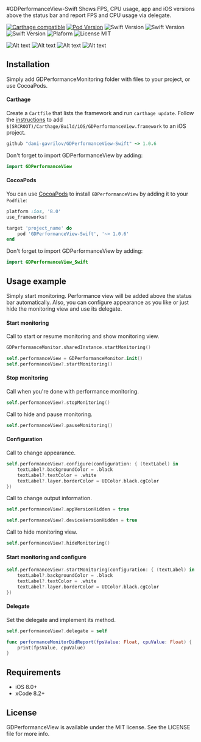 #GDPerformanceView-Swift
Shows FPS, CPU usage, app and iOS versions above the status bar and report FPS and CPU usage via delegate.

[![Carthage compatible](https://img.shields.io/badge/Carthage-compatible-brightgreen.svg)](https://github.com/Carthage/Carthage) 
[![Pod Version](https://img.shields.io/badge/Pod-1.2.0-6193DF.svg)](https://cocoapods.org/)
![Swift Version](https://img.shields.io/badge/xCode-8.2+-blue.svg) 
![Swift Version](https://img.shields.io/badge/iOS-8.0+-blue.svg) 
![Swift Version](https://img.shields.io/badge/Swift-3.0+-orange.svg)
![Plaform](https://img.shields.io/badge/Platform-iOS-lightgrey.svg)
![License MIT](https://img.shields.io/badge/License-MIT-lightgrey.svg) 

![Alt text](https://github.com/dani-gavrilov/GDPerformanceView/blob/master/performance_view.PNG?raw=true "Example PNG")
![Alt text](https://github.com/dani-gavrilov/GDPerformanceView/blob/master/performance_view_2.PNG?raw=true "Example PNG")
![Alt text](https://github.com/dani-gavrilov/GDPerformanceView/blob/master/performance_view_3.PNG?raw=true "Example PNG")
![Alt text](https://github.com/dani-gavrilov/GDPerformanceView/blob/master/performance_view_4.PNG?raw=true "Example PNG")

## Installation
Simply add GDPerformanceMonitoring folder with files to your project, or use CocoaPods.

#### Carthage
Create a `Cartfile` that lists the framework and run `carthage update`. Follow the [instructions](https://github.com/Carthage/Carthage#if-youre-building-for-ios) to add `$(SRCROOT)/Carthage/Build/iOS/GDPerformanceView.framework` to an iOS project.

```ruby
github "dani-gavrilov/GDPerformanceView-Swift" ~> 1.0.6
```
Don't forget to import GDPerformanceView by adding: 

```swift
import GDPerformanceView
```

#### CocoaPods
You can use [CocoaPods](http://cocoapods.org/) to install `GDPerformanceView` by adding it to your `Podfile`:

```ruby
platform :ios, '8.0'
use_frameworks!

target 'project_name' do
	pod 'GDPerformanceView-Swift', '~> 1.0.6'
end
```
Don't forget to import GDPerformanceView by adding: 

```swift
import GDPerformanceView_Swift
```

## Usage example

Simply start monitoring. Performance view will be added above the status bar automatically.
Also, you can configure appearance as you like or just hide the monitoring view and use its delegate.

#### Start monitoring

Call to start or resume monitoring and show monitoring view.

```swift
GDPerformanceMonitor.sharedInstance.startMonitoring()
```

```swift
self.performanceView = GDPerformanceMonitor.init()
self.performanceView?.startMonitoring()
```

#### Stop monitoring

Call when you're done with performance monitoring.

```swift
self.performanceView?.stopMonitoring()
```

Call to hide and pause monitoring.

```swift
self.performanceView?.pauseMonitoring()
```

#### Configuration

Call to change appearance.

```swift
self.performanceView?.configure(configuration: { (textLabel) in
	textLabel?.backgroundColor = .black
	textLabel?.textColor = .white
	textLabel?.layer.borderColor = UIColor.black.cgColor
})
```

Call to change output information.

```swift
self.performanceView?.appVersionHidden = true

self.performanceView?.deviceVersionHidden = true
```

Call to hide monitoring view.

```swift
self.performanceView?.hideMonitoring()
```

#### Start monitoring and configure

```swift
self.performanceView?.startMonitoring(configuration: { (textLabel) in
	textLabel?.backgroundColor = .black
	textLabel?.textColor = .white
	textLabel?.layer.borderColor = UIColor.black.cgColor
})
```

#### Delegate

Set the delegate and implement its method.

```swift
self.performanceView?.delegate = self
```

```swift
func performanceMonitorDidReport(fpsValue: Float, cpuValue: Float) {
	print(fpsValue, cpuValue)
}
```

## Requirements
- iOS 8.0+
- xCode 8.2+

## License
GDPerformanceView is available under the MIT license. See the LICENSE file for more info.
